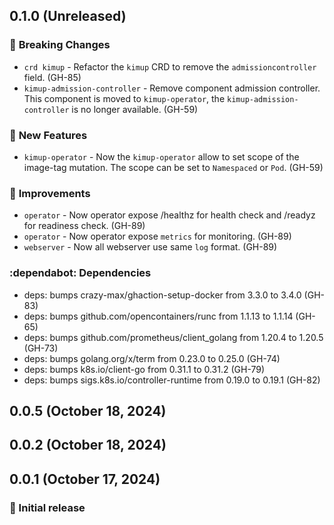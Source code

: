 ## 0.1.0 (Unreleased)
### :rotating_light: **Breaking Changes**

* `crd kimup` - Refactor the `kimup` CRD to remove the `admissioncontroller` field. (GH-85)
* `kimup-admission-controller` - Remove component admission controller. This component is moved to `kimup-operator`, the `kimup-admission-controller` is no longer available. (GH-59)

### :rocket: **New Features**

* `kimup-operator` - Now the `kimup-operator` allow to set scope of the image-tag mutation. The scope can be set to `Namespaced` or `Pod`. (GH-59)

### :tada: **Improvements**

* `operator` - Now operator expose /healthz for health check and /readyz for readiness check. (GH-89)
* `operator` - Now operator expose `metrics` for monitoring. (GH-89)
* `webserver` - Now all webserver use same `log` format. (GH-89)

### :dependabot: **Dependencies**

* deps: bumps crazy-max/ghaction-setup-docker from 3.3.0 to 3.4.0 (GH-83)
* deps: bumps github.com/opencontainers/runc from 1.1.13 to 1.1.14 (GH-65)
* deps: bumps github.com/prometheus/client_golang from 1.20.4 to 1.20.5 (GH-73)
* deps: bumps golang.org/x/term from 0.23.0 to 0.25.0 (GH-74)
* deps: bumps k8s.io/client-go from 0.31.1 to 0.31.2 (GH-79)
* deps: bumps sigs.k8s.io/controller-runtime from 0.19.0 to 0.19.1 (GH-82)

## 0.0.5 (October 18, 2024)
## 0.0.2 (October 18, 2024)

## 0.0.1 (October 17, 2024)

### :rocket: Initial release

